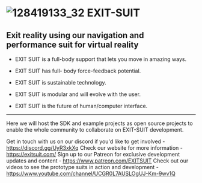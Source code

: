 # ![128419133_32](https://github.com/EXIT-SUIT/.github/assets/25803579/a07c8de0-f81d-48a5-be3a-fdc0311d01e9) EXIT-SUIT 

## Exit reality using our navigation and performance suit for virtual reality

- EXIT SUIT is a full-body support that lets you move in amazing ways.

- EXIT SUIT has full- body force-feedback potential.

- EXIT SUIT is sustainable technology.

- EXIT SUIT is modular and will evolve with the user.

- EXIT SUIT is the future of human/computer interface.

---

Here we will host the SDK and example projects as open source projects to enable the whole community to collaborate on EXIT-SUIT development.

Get in touch with us on our discord if you'd like to get involved - https://discord.gg/UyR3xkXq
Check our website for more information - https://exitsuit.com/
Sign up to our Patreon for exclusive development updates and content - https://www.patreon.com/EXITSUIT
Check out our videos to see the prototype suits in action and development - https://www.youtube.com/channel/UCGR0L7AUSLOgUJ-Km-9wv1Q
